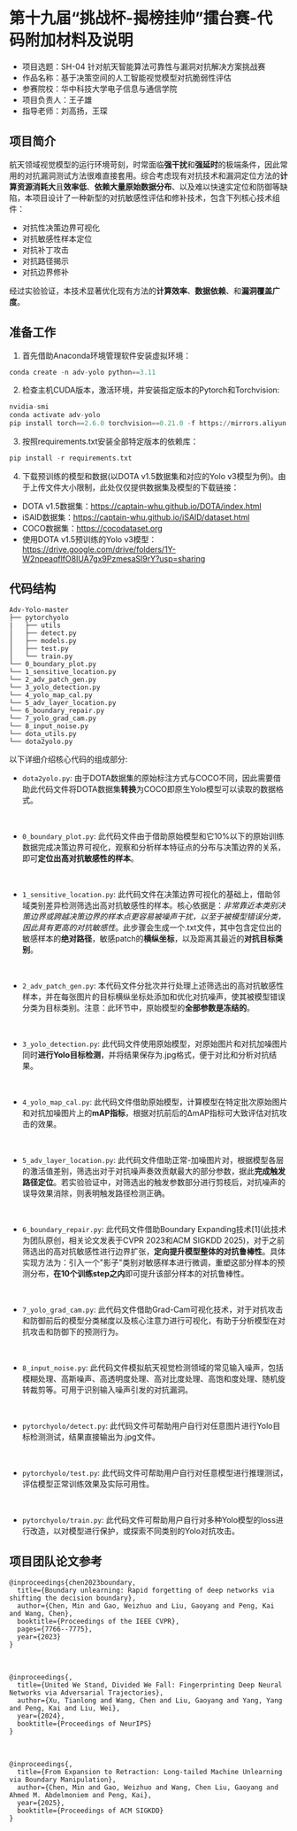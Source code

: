 # 第十九届“挑战杯-揭榜挂帅”擂台赛-代码附加材料及说明

- 项目选题：SH-04 针对航天智能算法可靠性与漏洞对抗解决方案挑战赛
- 作品名称：基于决策空间的人工智能视觉模型对抗脆弱性评估
- 参赛院校：华中科技大学电子信息与通信学院
- 项目负责人：王子雄
- 指导老师：刘高扬，王琛


## 项目简介
航天领域视觉模型的运行环境苛刻，时常面临**强干扰**和**强延时**的极端条件，因此常用的对抗漏洞测试方法很难直接套用。综合考虑现有对抗技术和漏洞定位方法的**计算资源消耗大**且**效率低**、**依赖大量原始数据分布**、以及难以快速实定位和防御等缺陷，本项目设计了一种新型的对抗敏感性评估和修补技术，包含下列核心技术组件：

- 对抗性决策边界可视化
- 对抗敏感性样本定位
- 对抗补丁攻击
- 对抗路径揭示
- 对抗边界修补

经过实验验证，本技术显著优化现有方法的**计算效率**、**数据依赖**、和**漏洞覆盖广度**。
<br>

## 准备工作
1. 首先借助Anaconda环境管理软件安装虚拟环境：
``` python
conda create -n adv-yolo python==3.11
```

2. 检查主机CUDA版本，激活环境，并安装指定版本的Pytorch和Torchvision:
``` python
nvidia-smi
conda activate adv-yolo
pip install torch==2.6.0 torchvision==0.21.0 -f https://mirrors.aliyun.com/pytorch-wheels/cu126
```

3. 按照requirements.txt安装全部特定版本的依赖库：
``` python
pip install -r requirements.txt
```

4. 下载预训练的模型和数据(以DOTA v1.5数据集和对应的Yolo v3模型为例)。由于上传文件大小限制，此处仅仅提供数据集及模型的下载链接：

- DOTA v1.5数据集：<https://captain-whu.github.io/DOTA/index.html>
- iSAID数据集：<https://captain-whu.github.io/iSAID/dataset.html>
- COCO数据集：<https://cocodataset.org>
- 使用DOTA v1.5预训练的Yolo v3模型：<https://drive.google.com/drive/folders/1Y-W2npeaqflfO8IUA7gx9PzmesaSl9rY?usp=sharing>

## 代码结构
```
Adv-Yolo-master
├── pytorchyolo
|   ├── utils
│   ├── detect.py
│   ├── models.py
│   ├── test.py
│   └── train.py
└── 0_boundary_plot.py
└── 1_sensitive_location.py
└── 2_adv_patch_gen.py
└── 3_yolo_detection.py
└── 4_yolo_map_cal.py
└── 5_adv_layer_location.py
└── 6_boundary_repair.py
└── 7_yolo_grad_cam.py
└── 8_input_noise.py
└── dota_utils.py
└── dota2yolo.py
```
以下详细介绍核心代码的组成部分:

- `dota2yolo.py`: 由于DOTA数据集的原始标注方式与COCO不同，因此需要借助此代码文件将DOTA数据集**转换**为COCO即原生Yolo模型可以读取的数据格式。
<br>

- `0_boundary_plot.py`: 此代码文件由于借助原始模型和它10%以下的原始训练数据完成决策边界可视化，观察和分析样本特征点的分布与决策边界的关系，即可**定位出高对抗敏感性的样本**。
<br>

- `1_sensitive_location.py`: 此代码文件在决策边界可视化的基础上，借助邻域类别差异检测筛选出高对抗敏感性的样本。核心依据是：*非常靠近本类别决策边界或跨越决策边界的样本点更容易被噪声干扰，以至于被模型错误分类，因此具有更高的对抗敏感性*。此步骤会生成一个.txt文件，其中包含定位出的敏感样本的**绝对路径**，敏感patch的**横纵坐标**，以及距离其最近的**对抗目标类别**。
<br>

- `2_adv_patch_gen.py`: 本代码文件分批次并行处理上述筛选出的高对抗敏感性样本，并在每张图片的目标横纵坐标处添加和优化对抗噪声，使其被模型错误分类为目标类别。注意：此环节中，原始模型的**全部参数是冻结的**。
<br>

- `3_yolo_detection.py`: 此代码文件使用原始模型，对原始图片和对抗加噪图片同时**进行Yolo目标检测**，并将结果保存为.jpg格式，便于对比和分析对抗结果。
<br>

- `4_yolo_map_cal.py`: 此代码文件借助原始模型，计算模型在特定批次原始图片和对抗加噪图片上的**mAP指标**，根据对抗前后的ΔmAP指标可大致评估对抗攻击的效果。
<br>

- `5_adv_layer_location.py`: 此代码文件借助正常-加噪图片对，根据模型各层的激活值差别，筛选出对于对抗噪声奏效贡献最大的部分参数，据此**完成触发路径定位**。若实验验证中，对筛选出的触发参数部分进行剪枝后，对抗噪声的误导效果消除，则表明触发路径检测正确。
<br>

- `6_boundary_repair.py`: 此代码文件借助Boundary Expanding技术[1](此技术为团队原创，相关论文发表于CVPR 2023和ACM SIGKDD 2025)，对于之前筛选出的高对抗敏感性进行边界扩张，**定向提升模型整体的对抗鲁棒性**。具体实现方法为：引入一个"影子"类别对敏感样本进行微调，重塑这部分样本的预测分布，**在10个训练step之内**即可提升该部分样本的对抗鲁棒性。
<br>

- `7_yolo_grad_cam.py`: 此代码文件借助Grad-Cam可视化技术，对于对抗攻击和防御前后的模型分类梯度以及核心注意力进行可视化，有助于分析模型在对抗攻击和防御下的预测行为。
<br>

- `8_input_noise.py`: 此代码文件模拟航天视觉检测领域的常见输入噪声，包括模糊处理、高斯噪声、高透明度处理、高对比度处理、高饱和度处理、随机旋转裁剪等。可用于识别输入噪声引发的对抗漏洞。
<br>

- `pytorchyolo/detect.py`: 此代码文件可帮助用户自行对任意图片进行Yolo目标检测测试，结果直接输出为.jpg文件。
<br>

- `pytorchyolo/test.py`: 此代码文件可帮助用户自行对任意模型进行推理测试，评估模型正常训练效果及实际可用性。
<br>

- `pytorchyolo/train.py`: 此代码文件可帮助用户自行对多种Yolo模型的loss进行改造，以对模型进行保护，或探索不同类别的Yolo对抗攻击。


## 项目团队论文参考
```
@inproceedings{chen2023boundary,
  title={Boundary unlearning: Rapid forgetting of deep networks via shifting the decision boundary},
  author={Chen, Min and Gao, Weizhuo and Liu, Gaoyang and Peng, Kai and Wang, Chen},
  booktitle={Proceedings of the IEEE CVPR},
  pages={7766--7775},
  year={2023}
}
```
<br>


```
@inproceedings{,
  title={United We Stand, Divided We Fall: Fingerprinting Deep Neural Networks via Adversarial Trajectories}, 
  author={Xu, Tianlong and Wang, Chen and Liu, Gaoyang and Yang, Yang and Peng, Kai and Liu, Wei},
  year={2024},
  booktitle={Proceedings of NeurIPS}
}
```
<br>

```
@inproceedings{,
  title={From Expansion to Retraction: Long-tailed Machine Unlearning via Boundary Manipulation}, 
  author={Chen, Min and Gao, Weizhuo and Wang, Chen Liu, Gaoyang and Ahmed M. Abdelmoniem and Peng, Kai},
  year={2025},
  booktitle={Proceedings of ACM SIGKDD}
}
```